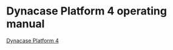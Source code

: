 # Dynacase Platform 4 operating manual

[Dynacase Platform 4](https://github.com/Anakeen/dynacase-core/tree/3.3-integration/)